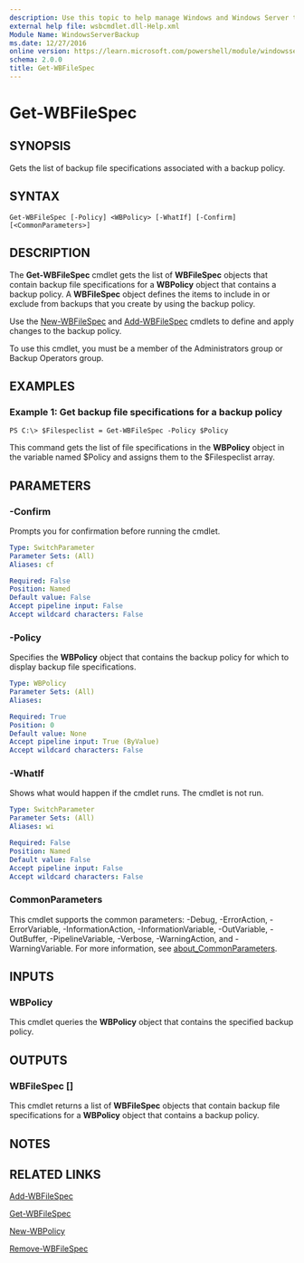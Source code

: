 ```yaml
---
description: Use this topic to help manage Windows and Windows Server technologies with Windows PowerShell.
external help file: wsbcmdlet.dll-Help.xml
Module Name: WindowsServerBackup
ms.date: 12/27/2016
online version: https://learn.microsoft.com/powershell/module/windowsserverbackup/get-wbfilespec?view=windowsserver2019-ps&wt.mc_id=ps-gethelp
schema: 2.0.0
title: Get-WBFileSpec
---
```


# Get-WBFileSpec

## SYNOPSIS
Gets the list of backup file specifications associated with a backup policy.

## SYNTAX

```
Get-WBFileSpec [-Policy] <WBPolicy> [-WhatIf] [-Confirm] [<CommonParameters>]
```

## DESCRIPTION
The **Get-WBFileSpec** cmdlet gets the list of **WBFileSpec** objects that contain backup file specifications for a **WBPolicy** object that contains a backup policy.
A **WBFileSpec** object defines the items to include in or exclude from backups that you create by using the backup policy.

Use the [New-WBFileSpec](./New-WBFileSpec.md) and [Add-WBFileSpec](./Add-WBFileSpec.md) cmdlets to define and apply changes to the backup policy.

To use this cmdlet, you must be a member of the Administrators group or Backup Operators group.

## EXAMPLES

### Example 1: Get backup file specifications for a backup policy
```
PS C:\> $Filespeclist = Get-WBFileSpec -Policy $Policy
```

This command gets the list of file specifications in the **WBPolicy** object in the variable named $Policy and assigns them to the $Filespeclist array.

## PARAMETERS

### -Confirm
Prompts you for confirmation before running the cmdlet.

```yaml
Type: SwitchParameter
Parameter Sets: (All)
Aliases: cf

Required: False
Position: Named
Default value: False
Accept pipeline input: False
Accept wildcard characters: False
```

### -Policy
Specifies the **WBPolicy** object that contains the backup policy for which to display backup file specifications.

```yaml
Type: WBPolicy
Parameter Sets: (All)
Aliases: 

Required: True
Position: 0
Default value: None
Accept pipeline input: True (ByValue)
Accept wildcard characters: False
```

### -WhatIf
Shows what would happen if the cmdlet runs.
The cmdlet is not run.

```yaml
Type: SwitchParameter
Parameter Sets: (All)
Aliases: wi

Required: False
Position: Named
Default value: False
Accept pipeline input: False
Accept wildcard characters: False
```

### CommonParameters
This cmdlet supports the common parameters: -Debug, -ErrorAction, -ErrorVariable, -InformationAction, -InformationVariable, -OutVariable, -OutBuffer, -PipelineVariable, -Verbose, -WarningAction, and -WarningVariable. For more information, see [about_CommonParameters](https://go.microsoft.com/fwlink/?LinkID=113216).

## INPUTS

### WBPolicy
This cmdlet queries the **WBPolicy** object that contains the specified backup policy.

## OUTPUTS

### WBFileSpec []
This cmdlet returns a list of **WBFileSpec** objects that contain backup file specifications for a **WBPolicy** object that contains a backup policy.

## NOTES

## RELATED LINKS

[Add-WBFileSpec](./Add-WBFileSpec.md)

[Get-WBFileSpec](./Get-WBFileSpec.md)

[New-WBPolicy](./New-WBPolicy.md)

[Remove-WBFileSpec](./Remove-WBFileSpec.md)


